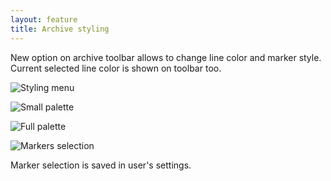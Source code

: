 ```yaml
---
layout: feature
title: Archive styling
---
```


New option on archive toolbar allows to change line color and marker style. Current selected line color is shown on toolbar too.

![Styling menu](http://i60.tinypic.com/ng3o1v.png)

![Small palette](http://i59.tinypic.com/sg20wn.png)

![Full palette](http://i60.tinypic.com/1ta7it.png)

![Markers selection](http://i60.tinypic.com/6g94jc.png)

Marker selection is saved in user's settings.